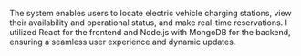 The system enables users to locate electric vehicle charging stations, view their availability and operational status, and make real-time reservations. I utilized React for the frontend and Node.js with MongoDB for the backend, ensuring a seamless user experience and dynamic updates.
